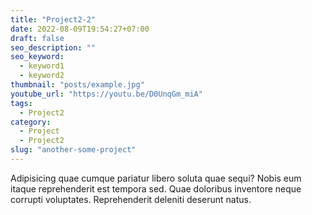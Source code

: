 ```yaml
---
title: "Project2-2"
date: 2022-08-09T19:54:27+07:00
draft: false
seo_description: ""
seo_keyword:
  - keyword1
  - keyword2
thumbnail: "posts/example.jpg"
youtube_url: "https://youtu.be/D0UnqGm_miA"
tags:
  - Project2
category:
  - Project
  - Project2
slug: "another-some-project"
---
```


Adipisicing quae cumque pariatur libero soluta quae sequi? Nobis eum itaque
reprehenderit est tempora sed. Quae doloribus inventore neque corrupti
voluptates. Reprehenderit deleniti deserunt natus.
